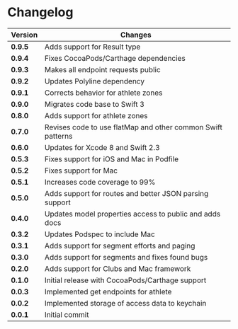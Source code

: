 # Changelog

Version | Changes
--- | ---
**0.9.5** | Adds support for Result type
**0.9.4** | Fixes CocoaPods/Carthage dependencies
**0.9.3** | Makes all endpoint requests public
**0.9.2** | Updates Polyline dependency
**0.9.1** | Corrects behavior for athlete zones
**0.9.0** | Migrates code base to Swift 3
**0.8.0** | Adds support for athlete zones
**0.7.0** | Revises code to use flatMap and other common Swift patterns
**0.6.0** | Updates for Xcode 8 and Swift 2.3
**0.5.3** | Fixes support for iOS and Mac in Podfile 
**0.5.2** | Fixes support for Mac 
**0.5.1** | Increases code coverage to 99% 
**0.5.0** | Adds support for routes and better JSON parsing support 
**0.4.0** | Updates model properties access to public and adds docs
**0.3.2** | Updates Podspec to include Mac
**0.3.1** | Adds support for segment efforts and paging
**0.3.0** | Adds support for segments and fixes found bugs
**0.2.0** | Adds support for Clubs and Mac framework
**0.1.0** | Initial release with CocoaPods/Carthage support
**0.0.3** | Implemented get endpoints for athlete
**0.0.2** | Implemented storage of access data to keychain
**0.0.1** | Initial commit
